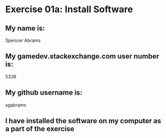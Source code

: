 # Exercise 01a: Install Software

## My name is:
Spencer Abrams

## My gamedev.stackexchange.com user number is:
5338

## My github username is:
sgabrams

## I have installed the software on my computer as a part of the exercise
